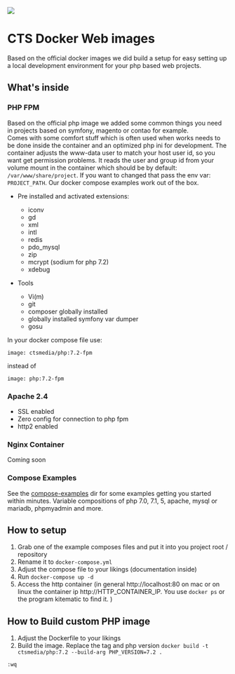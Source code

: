 [![](https://img.shields.io/github/license/ctsmedia/docker-baseimage-web.svg?style=flat-square)](https://github.com/ctsmedia/docker-baseimage-web)

# CTS Docker Web images

Based on the official docker images we did build a setup for easy setting up a local development environment for your php based web projects.  

## What's inside

### PHP FPM

Based on the official php image we added some common things you need in projects based on symfony, magento or contao for example.  
Comes with some comfort stuff which is often used when works needs to be done inside the container and an optimized php ini for development.
The container adjusts the www-data user to match your host user id, so you want get permission problems. It reads the user and group id from your volume mount in the container which should be by default: `/var/www/share/project`. 
If you want to changed that pass the env var: `PROJECT_PATH`. Our docker compose examples work out of the box. 

- Pre installed and activated extensions: 
    - iconv
    - gd
    - xml
    - intl
    - redis
    - pdo_mysql
    - zip
    - mcrypt (sodium for php 7.2)
    - xdebug

- Tools
    - Vi(m)
    - git
    - composer globally installed
    - globally installed symfony var dumper
    - gosu

In your docker compose file use: 
```
image: ctsmedia/php:7.2-fpm
```
instead of
```
image: php:7.2-fpm
```

### Apache 2.4

- SSL enabled 
- Zero config for connection to php fpm
- http2 enabled 

### Nginx Container

Coming soon    

### Compose Examples

See the [compose-examples](compose-examples) dir for some examples getting you started within minutes.
Variable compositions of php 7.0, 7.1, 5, apache, mysql or mariadb, phpmyadmin and more.

## How to setup

1. Grab one of the example composes files and put it into you project root / repository
2. Rename it to `docker-compose.yml`
3. Adjust the compose file to your likings (documentation inside)
4. Run `docker-compose up -d`
5. Access the http container (in general http://localhost:80 on mac or on linux the container ip http://HTTP_CONTAINER_IP. You use `docker ps` or the program kitematic to find it. )

## How to Build custom PHP image

1. Adjust the Dockerfile to your likings
2. Build the image. Replace the tag and php version `docker build -t ctsmedia/php:7.2 --build-arg PHP_VERSION=7.2 .`


`:wq`
